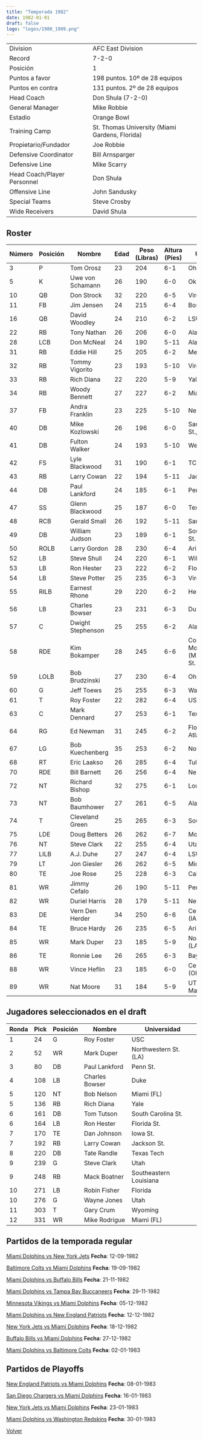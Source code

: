 ```yaml
---
title: "Temporada 1982"
date: 1982-01-01
draft: false
logo: "logos/1980_1989.png"
---
```


|                      |                      |
|-------------------------|---------------------------|
| Division               | AFC East Division            |
| Record                 | 7-2-0              |
| Posición               | 1            |
| Puntos a favor         | 198 puntos. 10º de 28 equipos           |
| Puntos en contra       | 131 puntos. 2º de 28 equipos       |
| Head Coach             | Don Shula (7-2-0)               |
| General Manager        | Mike Robbie      |
| Estadio                | Orange Bowl             |
| Training Camp          | St. Thomas University (Miami Gardens, Florida)        |
| Propietario/Fundador | Joe Robbie |
| Defensive Coordinator | Bill Arnsparger |
| Defensive Line | Mike Scarry |
| Head Coach/Player Personnel | Don Shula |
| Offensive Line | John Sandusky |
| Special Teams | Steve Crosby |
| Wide Receivers | David Shula |


## Roster

| Número | Posición | Nombre           | Edad | Peso (Libras) | Altura (Píes) | Universidad          |
|--------|----------|------------------|------|---------------|---------------|----------------------|
| 3 | P | Tom Orosz | 23 | 204 | 6-1 | Ohio St. |
| 5 | K | Uwe von Schamann | 26 | 190 | 6-0 | Oklahoma |
| 10 | QB | Don Strock | 32 | 220 | 6-5 | Virginia Tech |
| 11 | FB | Jim Jensen | 24 | 215 | 6-4 | Boston Univ. |
| 16 | QB | David Woodley | 24 | 210 | 6-2 | LSU |
| 22 | RB | Tony Nathan | 26 | 206 | 6-0 | Alabama |
| 28 | LCB | Don McNeal | 24 | 190 | 5-11 | Alabama |
| 31 | RB | Eddie Hill | 25 | 205 | 6-2 | Memphis |
| 32 | RB | Tommy Vigorito | 23 | 193 | 5-10 | Virginia |
| 33 | RB | Rich Diana | 22 | 220 | 5-9 | Yale |
| 34 | RB | Woody Bennett | 27 | 227 | 6-2 | Miami (FL) |
| 37 | FB | Andra Franklin | 23 | 225 | 5-10 | Nebraska |
| 40 | DB | Mike Kozlowski | 26 | 196 | 6-0 | San Diego St.,BYU,Colorado |
| 41 | DB | Fulton Walker | 24 | 193 | 5-10 | West Virginia |
| 42 | FS | Lyle Blackwood | 31 | 190 | 6-1 | TCU |
| 43 | RB | Larry Cowan | 22 | 194 | 5-11 | Jackson St. |
| 44 | DB | Paul Lankford | 24 | 185 | 6-1 | Penn St. |
| 47 | SS | Glenn Blackwood | 25 | 187 | 6-0 | Texas |
| 48 | RCB | Gerald Small | 26 | 192 | 5-11 | San Jose St. |
| 49 | DB | William Judson | 23 | 189 | 6-1 | South Carolina St. |
| 50 | ROLB | Larry Gordon | 28 | 230 | 6-4 | Arizona St. |
| 52 | LB | Steve Shull | 24 | 220 | 6-1 | William & Mary |
| 53 | LB | Ron Hester | 23 | 222 | 6-2 | Florida St. |
| 54 | LB | Steve Potter | 25 | 235 | 6-3 | Virginia |
| 55 | RILB | Earnest Rhone | 29 | 220 | 6-2 | Henderson St. |
| 56 | LB | Charles Bowser | 23 | 231 | 6-3 | Duke |
| 57 | C | Dwight Stephenson | 25 | 255 | 6-2 | Alabama |
| 58 | RDE | Kim Bokamper | 28 | 245 | 6-6 | Concordia-Moorhead (MN),San Jose St. |
| 59 | LOLB | Bob Brudzinski | 27 | 230 | 6-4 | Ohio St. |
| 60 | G | Jeff Toews | 25 | 255 | 6-3 | Washington |
| 61 | T | Roy Foster | 22 | 282 | 6-4 | USC |
| 63 | C | Mark Dennard | 27 | 253 | 6-1 | Texas A&M |
| 64 | RG | Ed Newman | 31 | 245 | 6-2 | Florida Atlantic,Duke |
| 67 | LG | Bob Kuechenberg | 35 | 253 | 6-2 | Notre Dame |
| 68 | RT | Eric Laakso | 26 | 285 | 6-4 | Tulane |
| 70 | RDE | Bill Barnett | 26 | 256 | 6-4 | Nebraska |
| 72 | NT | Richard Bishop | 32 | 275 | 6-1 | Louisville |
| 73 | NT | Bob Baumhower | 27 | 261 | 6-5 | Alabama |
| 74 | T | Cleveland Green | 25 | 265 | 6-3 | Southern |
| 75 | LDE | Doug Betters | 26 | 262 | 6-7 | Montana,Nevada |
| 76 | NT | Steve Clark | 22 | 255 | 6-4 | Utah |
| 77 | LILB | A.J. Duhe | 27 | 247 | 6-4 | LSU |
| 79 | LT | Jon Giesler | 26 | 262 | 6-5 | Michigan |
| 80 | TE | Joe Rose | 25 | 228 | 6-3 | California |
| 81 | WR | Jimmy Cefalo | 26 | 190 | 5-11 | Penn St. |
| 82 | WR | Duriel Harris | 28 | 179 | 5-11 | New Mexico St. |
| 83 | DE | Vern Den Herder | 34 | 250 | 6-6 | Central College (IA) |
| 84 | TE | Bruce Hardy | 26 | 235 | 6-5 | Arizona St. |
| 85 | WR | Mark Duper | 23 | 185 | 5-9 | Northwestern St. (LA) |
| 86 | TE | Ronnie Lee | 26 | 265 | 6-3 | Baylor |
| 88 | WR | Vince Heflin | 23 | 185 | 6-0 | Central State (OH) |
| 89 | WR | Nat Moore | 31 | 184 | 5-9 | UT Martin,Florida |


## Jugadores seleccionados en el draft

| Ronda | Pick | Posición | Nombre           | Universidad          |
|-------|------|----------|------------------|----------------------|
| 1 | 24 | G | Roy Foster | USC |
| 2 | 52 | WR | Mark Duper | Northwestern St. (LA) |
| 3 | 80 | DB | Paul Lankford | Penn St. |
| 4 | 108 | LB | Charles Bowser | Duke |
| 5 | 120 | NT | Bob Nelson | Miami (FL) |
| 5 | 136 | RB | Rich Diana | Yale |
| 6 | 161 | DB | Tom Tutson | South Carolina St. |
| 6 | 164 | LB | Ron Hester | Florida St. |
| 7 | 170 | TE | Dan Johnson | Iowa St. |
| 7 | 192 | RB | Larry Cowan | Jackson St. |
| 8 | 220 | DB | Tate Randle | Texas Tech |
| 9 | 239 | G | Steve Clark | Utah |
| 9 | 248 | RB | Mack Boatner | Southeastern Louisiana |
| 10 | 271 | LB | Robin Fisher | Florida |
| 10 | 276 | G | Wayne Jones | Utah |
| 11 | 303 | T | Gary Crum | Wyoming |
| 12 | 331 | WR | Mike Rodrigue | Miami (FL) |


## Partidos de la temporada regular

[Miami Dolphins vs New York Jets](/historia/partidos/mia-nyj-19820912) **Fecha**: 12-09-1982

[Baltimore Colts vs Miami Dolphins](/historia/partidos/clt-mia-19820919) **Fecha**: 19-09-1982

[Miami Dolphins vs Buffalo Bills](/historia/partidos/mia-buf-19821121) **Fecha**: 21-11-1982

[Miami Dolphins vs Tampa Bay Buccaneers](/historia/partidos/mia-tb-19821129) **Fecha**: 29-11-1982

[Minnesota Vikings vs Miami Dolphins](/historia/partidos/min-mia-19821205) **Fecha**: 05-12-1982

[Miami Dolphins vs New England Patriots](/historia/partidos/mia-ne-19821212) **Fecha**: 12-12-1982

[New York Jets vs Miami Dolphins](/historia/partidos/nyj-mia-19821218) **Fecha**: 18-12-1982

[Buffalo Bills vs Miami Dolphins](/historia/partidos/buf-mia-19821227) **Fecha**: 27-12-1982

[Miami Dolphins vs Baltimore Colts](/historia/partidos/mia-clt-19830102) **Fecha**: 02-01-1983




## Partidos de Playoffs

[New England Patriots vs Miami Dolphins](/historia/partidos/ne-mia-19830108) **Fecha**: 08-01-1983

[San Diego Chargers vs Miami Dolphins](/historia/partidos/sd-mia-19830116) **Fecha**: 16-01-1983

[New York Jets vs Miami Dolphins](/historia/partidos/nyj-mia-19830123) **Fecha**: 23-01-1983

[Miami Dolphins vs Washington Redskins](/historia/partidos/mia-was-19830130) **Fecha**: 30-01-1983




[Volver](/historia)